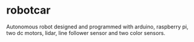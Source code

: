 # robotcar  

Autonomous robot designed and programmed with arduino, raspberry pi, two dc motors, lidar, line follower sensor and two color sensors.

